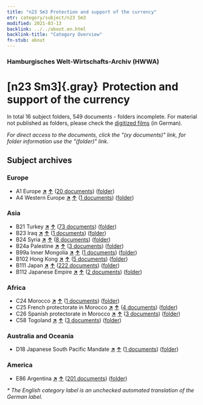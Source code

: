```yaml
---
title: "n23 Sm3 Protection and support of the currency"
etr: category/subject/n23 Sm3
modified: 2021-03-13
backlink: ../../about.en.html
backlink-title: "Category Overview"
fn-stub: about
---
```


### Hamburgisches Welt-Wirtschafts-Archiv (HWWA)
# [n23 Sm3]{.gray}&#8201; Protection and support of the currency&#160; 





In total 16 subject folders, 549 documents - folders incomplete.
For material not published as folders, please check the [digitized films](/film/h1_sh) (in German).

_For direct access to the documents, click the "(xy documents)" link, for folder information use the "(folder)" link._

## Subject archives



### Europe

- A1 Europe [**&nearr;**](../../../geo/i/140892/about.en.html "Europe (all folders)") [**&uarr;**](../../../geo/about.en.html#A1 "Country category system") (<a href="https://pm20.zbw.eu/dfgview/sh/140892,161805" title="about: Europe : Protection and support of the currency" target="_blank">20 documents</a>) ([folder](http://purl.org/pressemappe20/folder/sh/140892,161805))
- A4 Western Europe [**&nearr;**](../../../geo/i/140897/about.en.html "Western Europe (all folders)") [**&uarr;**](../../../geo/about.en.html#A4 "Country category system") (<a href="https://pm20.zbw.eu/dfgview/sh/140897,161805" title="about: Western Europe : Protection and support of the currency" target="_blank">1 documents</a>) ([folder](http://purl.org/pressemappe20/folder/sh/140897,161805))

### Asia

- B21 Turkey [**&nearr;**](../../../geo/i/141111/about.en.html "Turkey (all folders)") [**&uarr;**](../../../geo/about.en.html#B21 "Country category system") (<a href="https://pm20.zbw.eu/dfgview/sh/141111,161805" title="about: Turkey : Protection and support of the currency" target="_blank">73 documents</a>) ([folder](http://purl.org/pressemappe20/folder/sh/141111,161805))
- B23 Iraq [**&nearr;**](../../../geo/i/141113/about.en.html "Iraq (all folders)") [**&uarr;**](../../../geo/about.en.html#B23 "Country category system") (<a href="https://pm20.zbw.eu/dfgview/sh/141113,161805" title="about: Iraq : Protection and support of the currency" target="_blank">1 documents</a>) ([folder](http://purl.org/pressemappe20/folder/sh/141113,161805))
- B24 Syria [**&nearr;**](../../../geo/i/141114/about.en.html "Syria (all folders)") [**&uarr;**](../../../geo/about.en.html#B24 "Country category system") (<a href="https://pm20.zbw.eu/dfgview/sh/141114,161805" title="about: Syria : Protection and support of the currency" target="_blank">8 documents</a>) ([folder](http://purl.org/pressemappe20/folder/sh/141114,161805))
- B24a Palestine [**&nearr;**](../../../geo/i/141115/about.en.html "Palestine (all folders)") [**&uarr;**](../../../geo/about.en.html#B24a "Country category system") (<a href="https://pm20.zbw.eu/dfgview/sh/141115,161805" title="about: Palestine : Protection and support of the currency" target="_blank">3 documents</a>) ([folder](http://purl.org/pressemappe20/folder/sh/141115,161805))
- B99a Inner Mongolia [**&nearr;**](../../../geo/i/141264/about.en.html "Inner Mongolia (all folders)") [**&uarr;**](../../../geo/about.en.html#B99a "Country category system") (<a href="https://pm20.zbw.eu/dfgview/sh/141264,161805" title="about: Inner Mongolia : Protection and support of the currency" target="_blank">1 documents</a>) ([folder](http://purl.org/pressemappe20/folder/sh/141264,161805))
- B102 Hong Kong [**&nearr;**](../../../geo/i/141268/about.en.html "Hong Kong (all folders)") [**&uarr;**](../../../geo/about.en.html#B102 "Country category system") (<a href="https://pm20.zbw.eu/dfgview/sh/141268,161805" title="about: Hong Kong : Protection and support of the currency" target="_blank">5 documents</a>) ([folder](http://purl.org/pressemappe20/folder/sh/141268,161805))
- B111 Japan [**&nearr;**](../../../geo/i/141272/about.en.html "Japan (all folders)") [**&uarr;**](../../../geo/about.en.html#B111 "Country category system") (<a href="https://pm20.zbw.eu/dfgview/sh/141272,161805" title="about: Japan : Protection and support of the currency" target="_blank">222 documents</a>) ([folder](http://purl.org/pressemappe20/folder/sh/141272,161805))
- B112 Japanese Empire [**&nearr;**](../../../geo/i/141273/about.en.html "Japanese Empire (all folders)") [**&uarr;**](../../../geo/about.en.html#B112 "Country category system") (<a href="https://pm20.zbw.eu/dfgview/sh/141273,161805" title="about: Japanese Empire : Protection and support of the currency" target="_blank">2 documents</a>) ([folder](http://purl.org/pressemappe20/folder/sh/141273,161805))

### Africa

- C24 Morocco [**&nearr;**](../../../geo/i/141356/about.en.html "Morocco (all folders)") [**&uarr;**](../../../geo/about.en.html#C24 "Country category system") (<a href="https://pm20.zbw.eu/dfgview/sh/141356,161805" title="about: Morocco : Protection and support of the currency" target="_blank">1 documents</a>) ([folder](http://purl.org/pressemappe20/folder/sh/141356,161805))
- C25 French protectorate in Morocco [**&nearr;**](../../../geo/i/141358/about.en.html "French protectorate in Morocco (all folders)") [**&uarr;**](../../../geo/about.en.html#C25 "Country category system") (<a href="https://pm20.zbw.eu/dfgview/sh/141358,161805" title="about: French protectorate in Morocco : Protection and support of the currency" target="_blank">4 documents</a>) ([folder](http://purl.org/pressemappe20/folder/sh/141358,161805))
- C26 Spanish protectorate in Morocco [**&nearr;**](../../../geo/i/141359/about.en.html "Spanish protectorate in Morocco (all folders)") [**&uarr;**](../../../geo/about.en.html#C26 "Country category system") (<a href="https://pm20.zbw.eu/dfgview/sh/141359,161805" title="about: Spanish protectorate in Morocco : Protection and support of the currency" target="_blank">3 documents</a>) ([folder](http://purl.org/pressemappe20/folder/sh/141359,161805))
- C58 Togoland [**&nearr;**](../../../geo/i/141408/about.en.html "Togoland (all folders)") [**&uarr;**](../../../geo/about.en.html#C58 "Country category system") (<a href="https://pm20.zbw.eu/dfgview/sh/141408,161805" title="about: Togoland : Protection and support of the currency" target="_blank">3 documents</a>) ([folder](http://purl.org/pressemappe20/folder/sh/141408,161805))

### Australia and Oceania

- D18 Japanese South Pacific Mandate [**&nearr;**](../../../geo/i/141618/about.en.html "Japanese South Pacific Mandate (all folders)") [**&uarr;**](../../../geo/about.en.html#D18 "Country category system") (<a href="https://pm20.zbw.eu/dfgview/sh/141618,161805" title="about: Japanese South Pacific Mandate : Protection and support of the currency" target="_blank">1 documents</a>) ([folder](http://purl.org/pressemappe20/folder/sh/141618,161805))

### America

- E86 Argentina [**&nearr;**](../../../geo/i/141692/about.en.html "Argentina (all folders)") [**&uarr;**](../../../geo/about.en.html#E86 "Country category system") (<a href="https://pm20.zbw.eu/dfgview/sh/141692,161805" title="about: Argentina : Protection and support of the currency" target="_blank">201 documents</a>) ([folder](http://purl.org/pressemappe20/folder/sh/141692,161805))


_* The English category label is an unchecked automated translation of the German label._

